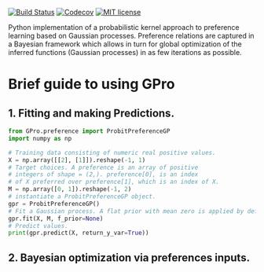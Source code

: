 [![Build Status](https://travis-ci.org/chariff/GPro.svg?branch=master)](https://travis-ci.org/chariff/GPro)
[![Codecov](https://codecov.io/github/chariff/GPro/badge.svg?branch=master&service=github)](https://codecov.io/github/chariff/GPro?branch=master)
[![MIT license](http://img.shields.io/badge/license-MIT-brightgreen.svg)](http://opensource.org/licenses/MIT)

Python implementation of a probabilistic kernel approach to preference 
learning based on Gaussian processes. Preference relations are captured 
in a Bayesian framework which allows in turn for global optimization of 
the inferred functions (Gaussian processes) in as few iterations as possible. 

Brief guide to using GPro
=========================

## 1. Fitting and making Predictions.

```python
from GPro.preference import ProbitPreferenceGP
import numpy as np

# Training data consisting of numeric real positive values.
X = np.array([[2], [1]]).reshape(-1, 1)
# Target choices. A preference is an array of positive
# integers of shape = (2,). preference[0], is an index
# of X preferred over preference[1], which is an index of X.
M = np.array([0, 1]).reshape(-1, 2)
# instantiate a ProbitPreferenceGP object.
gpr = ProbitPreferenceGP()
# Fit a Gaussian process. A flat prior with mean zero is applied by default.
gpr.fit(X, M, f_prior=None)
# Predict values.
print(gpr.predict(X, return_y_var=True))
```

## 2. Bayesian optimization via preferences inputs.